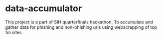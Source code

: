 # data-accumulator
This project is a part of SIH quarterfinals hackathon. To accumulate and gather data for phishing and non-phishing  urls using webscrapping of top 1m sites
